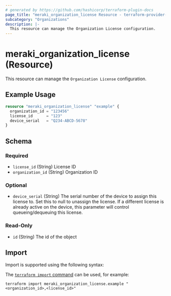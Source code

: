 ```yaml
---
# generated by https://github.com/hashicorp/terraform-plugin-docs
page_title: "meraki_organization_license Resource - terraform-provider-meraki"
subcategory: "Organizations"
description: |-
  This resource can manage the Organization License configuration.
---
```


# meraki_organization_license (Resource)

This resource can manage the `Organization License` configuration.

## Example Usage

```terraform
resource "meraki_organization_license" "example" {
  organization_id = "123456"
  license_id      = "123"
  device_serial   = "Q234-ABCD-5678"
}
```

<!-- schema generated by tfplugindocs -->
## Schema

### Required

- `license_id` (String) License ID
- `organization_id` (String) Organization ID

### Optional

- `device_serial` (String) The serial number of the device to assign this license to. Set this to null to unassign the license. If a different license is already active on the device, this parameter will control queueing/dequeuing this license.

### Read-Only

- `id` (String) The id of the object

## Import

Import is supported using the following syntax:

The [`terraform import` command](https://developer.hashicorp.com/terraform/cli/commands/import) can be used, for example:

```shell
terraform import meraki_organization_license.example "<organization_id>,<license_id>"
```
